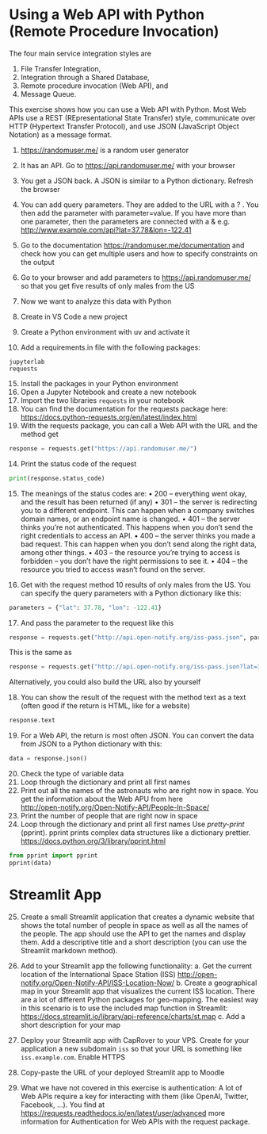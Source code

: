 # Using a Web API with Python (Remote Procedure Invocation)

The four main service integration styles are
1.	File Transfer Integration,
2.	Integration through a Shared Database,
3.	Remote procedure invocation (Web API), and
4.	Message Queue.

This exercise shows how you can use a Web API with Python. Most Web APIs use a REST (REpresentational State Transfer) style, communicate over HTTP (Hypertext Transfer Protocol), and use JSON (JavaScript Object Notation) as a message format. 

1.	https://randomuser.me/ is a random user generator 
2.	It has an API. Go to https://api.randomuser.me/ with your browser
3.	You get a JSON back. A JSON is similar to a Python dictionary.  Refresh the browser
4.	You can add query parameters. They are added to the URL with a ? . You then add the parameter with parameter=value. If you have more than one parameter, then the parameters are connected with a & e.g.
	http://www.example.com/api?lat=37.78&lon=-122.41

5.	Go to the documentation https://randomuser.me/documentation and check how you can get multiple users and how to specify constraints on the output
6.	Go to your browser and add parameters to https://api.randomuser.me/ so that you get five results of only males from the US
8.	Now we want to analyze this data with Python
9.	Create in VS Code a new project
10.	Create a Python environment with uv and activate it
12.	Add a requirements.in file with the following packages:
```
jupyterlab
requests
```
15.	Install the packages in your Python environment
16.	Open a Jupyter Notebook and create a new notebook
17.	Import the two libraries `requests` in your notebook
18.	You can find the documentation for the requests package here:
 https://docs.python-requests.org/en/latest/index.html
19.	With the requests package, you can call a Web API with the URL and the method get
```python
response = requests.get("https://api.randomuser.me/")
```
14.	Print the status code of the request
```python
print(response.status_code)
```
15.	The meanings of the status codes are:
•	200 – everything went okay, and the result has been returned (if any)
•	301 – the server is redirecting you to a different endpoint. This can happen when a company switches domain names, or an endpoint name is changed.
•	401 – the server thinks you’re not authenticated. This happens when you don’t send the right credentials to access an API.
•	400 – the server thinks you made a bad request. This can happen when you don’t send along the right data, among other things.
•	403 – the resource you’re trying to access is forbidden – you don’t have the right permissions to see it.
•	404 – the resource you tried to access wasn’t found on the server.

16.	Get with the request method 10 results of only males from the US. You can specify the query parameters with a Python dictionary like this:
```python
parameters = {"lat": 37.78, "lon": -122.41}
```
17.	And pass the parameter to the request like this
```python
response = requests.get("http://api.open-notify.org/iss-pass.json", params=parameters)
```
This is the same as 
```python
response = requests.get("http://api.open-notify.org/iss-pass.json?lat=37.78&lon=-122.41")
```
Alternatively, you could also build the URL also by yourself

18.	You can show the result of the request with the method text as a text (often good if the return is HTML, like for a website)
```python
response.text
```
19.	For a Web API, the return is most often JSON. You can convert the data from JSON to a Python dictionary with this:
```python
data = response.json()
```
20.	Check the type of variable data
21.	Loop through the dictionary and print all first names
22.	Print out all the names of the astronauts who are right now in space. You get the information about the Web APU from here  
http://open-notify.org/Open-Notify-API/People-In-Space/ 
23.	Print the number of people that are right now in space
24.	Loop through the dictionary and print all first names
Use *pretty-print* (pprint). pprint prints complex data structures like a dictionary prettier.  https://docs.python.org/3/library/pprint.html 
```python
from pprint import pprint
pprint(data)
```

# Streamlit App

25.	Create a small Streamlit application that creates a dynamic website that shows the total number of people in space as well as all the names of the people. The app should use the API to get the names and display them. Add a descriptive title and a short description (you can use the Streamlit markdown method).

26.	Add to your Streamlit app the following functionality:
a.	Get the current location of the International Space Station (ISS)
http://open-notify.org/Open-Notify-API/ISS-Location-Now/ 
b.	Create a geographical map in your Streamlit app that visualizes the current ISS location. There are a lot of different Python packages for geo-mapping. The easiest way in this scenario is to use the included map function in Streamlit: 
https://docs.streamlit.io/library/api-reference/charts/st.map
c.	Add a short description for your map

27.	Deploy your Streamlit app with CapRover to your VPS.  Create for your application a new subdomain `iss` so that your URL is something like `iss.example.com`. Enable HTTPS

28.	Copy-paste the URL of your deployed Streamlit app to Moodle

29.	What we have not covered in this exercise is authentication: A lot of Web APIs require a key for interacting with them (like OpenAI, Twitter, Facebook, …). You find at 
https://requests.readthedocs.io/en/latest/user/advanced
more information for Authentication for Web APIs with the request package. 
